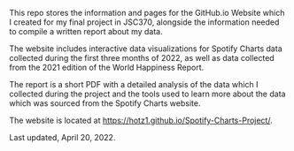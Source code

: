 This repo stores the information and pages for the GitHub.io Website which I created for my final project in JSC370, alongside the information needed to compile a written report about my data.

The website includes interactive data visualizations for Spotify Charts data collected during the first three months of 2022, as well as data collected from the 2021 edition of the World Happiness Report.

The report is a short PDF with a detailed analysis of the data which I collected during the project and the tools used to learn more about the data which was sourced from the Spotify Charts website.

The website is located at https://hotz1.github.io/Spotify-Charts-Project/.

Last updated, April 20, 2022.
